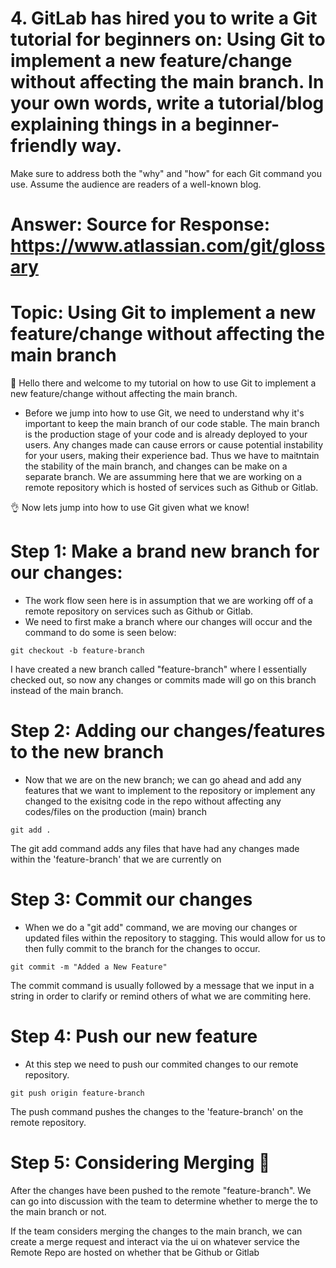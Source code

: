 # 4. GitLab has hired you to write a Git tutorial for beginners on: Using Git to implement a new feature/change without affecting the main branch. In your own words, write a tutorial/blog explaining things in a beginner-friendly way. 

Make sure to address both the "why" and "how" for each Git command you use. Assume the audience are readers of a well-known blog.

# Answer: Source for Response: https://www.atlassian.com/git/glossary

# Topic: Using Git to implement a new feature/change without affecting the main branch 

:wave: Hello there and welcome to my tutorial on how to use Git to implement a new feature/change without affecting the main branch. 

* Before we jump into how to use Git, we need to understand why it's important to keep the main branch of our code stable. The main branch is the production stage of your code and is already deployed to your users. Any changes made can cause errors or cause potential instability for your users, making their experience bad. Thus we have to maitntain the stability of the main branch, and changes can be make on a separate branch. We are assumming here that we are working on a remote repository which is hosted of services such as Github or Gitlab.

:ok_hand: Now lets jump into how to use Git given what we know! 

# Step 1: Make a brand new branch for our changes:
* The work flow seen here is in assumption that we are working off of a remote repository on services such as Github or Gitlab.
* We need to first make a branch where our changes will occur and the command to do some is seen below:
```
git checkout -b feature-branch
```
I have created a new branch called "feature-branch" where I essentially checked out, so now any changes or commits made will go on this branch instead of the main branch.


# Step 2: Adding our changes/features to the new branch
* Now that we are on the new branch; we can go ahead and add any features that we want to implement to the repository or implement any changed to the exisitng code in the repo without affecting any codes/files on the production (main) branch 
```
git add . 
```
The git add command adds any files that have had any changes made within the 'feature-branch' that we are currently on

# Step 3: Commit our changes
* When we do a "git add" command, we are moving our changes or updated files within the repository to stagging. This would allow for us to then fully commit to the branch for the changes to occur.
```
git commit -m "Added a New Feature"
```
The commit command is usually followed by a message that we input in a string in order to clarify or remind others of what we are commiting here.

# Step 4: Push our new feature
* At this step we need to push our commited changes to our remote repository.
```
git push origin feature-branch
```
The push command pushes the changes to the 'feature-branch' on the remote repository.

# Step 5: Considering Merging :monocle_face:
After the changes have been pushed to the remote "feature-branch". We can go into discussion with the team to determine whether to merge the to the main branch or not. 

If the team considers merging the changes to the main branch, we can create a merge request and interact via the ui on whatever service the Remote Repo are hosted on whether that be Github or Gitlab
